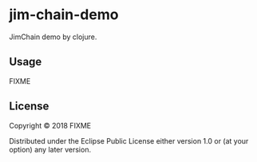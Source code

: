 # jim-chain-demo

JimChain demo by clojure.

## Usage

FIXME

## License

Copyright © 2018 FIXME

Distributed under the Eclipse Public License either version 1.0 or (at
your option) any later version.
